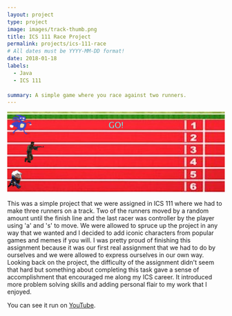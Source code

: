 ```yaml
---
layout: project
type: project
image: images/track-thumb.png
title: ICS 111 Race Project
permalink: projects/ics-111-race
# All dates must be YYYY-MM-DD format!
date: 2018-01-18
labels:
  - Java
  - ICS 111
  
summary: A simple game where you race against two runners.
---
```


<img class="ui medium right floated rounded image" src="../images/track-examp.png">

This was a simple project that we were assigned in ICS 111 where we had to make three runners on a track. Two of the runners moved by a random amount until the finish line and the last racer was controller by the player using 'a' and 's' to move. We were allowed to spruce up the project in any way that we wanted and I decided to add iconic characters from popular games and memes if you will. I was pretty proud of finishing this assignment because it was our first real assignment that we had to do by ourselves and we were allowed to express ourselves in our own way. Looking back on the project, the difficulty of the assignment didn't seem that hard but something about completing this task gave a sense of accomplishment that encouraged me along my ICS career. It introduced more problem solving skills and adding personal flair to my work that I enjoyed. 

You can see it run on [YouTube](https://www.youtube.com/watch?v=YwHJXKQF2E4).
